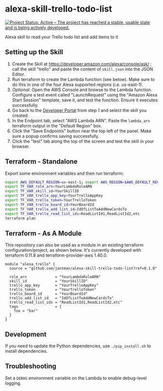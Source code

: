 # alexa-skill-trello-todo-list

[![Project Status: Active – The project has reached a stable, usable state and is being actively developed.](https://www.repostatus.org/badges/latest/active.svg)](https://www.repostatus.org/#active)

Alexa skill to read your Trello todo list and add items to it

## Setting up the Skill

1. Create the Skill at https://developer.amazon.com/alexa/console/ask/ ; call the skill "trello" and paste the content of ``skill.json`` into the JSON Editor.
2. Run terraform to create the Lambda function (see below). Make sure to do this in one of the four Alexa supported regions (i.e. us-east-1).
3. _Optional:_ Open the AWS Console and browse to the Lambda function. Configure a test event called "LaunchRequest" using the "Amazon Alexa Start Session" template, save it, and test the function. Ensure it executes successfully.
4. Go back to the [Developer Portal](https://developer.amazon.com/edw/home.html#/skills/list) from step 1 and select the skill you created.
5. In the Endpoint tab, select "AWS Lambda ARN". Paste the ``lambda_arn`` terraform output in the "Default Region" box.
6. Click the "Save Endpoints" button near the top left of the panel. Make sure a popup confirms saving successfully.
7. Click the "test" tab along the top of the screen and test the skill in your browser.

## Terraform - Standalone

Export some environment variables and then run terraform:

```bash
export AWS_DEFAULT_REGION=us-east-1; export AWS_REGION=$AWS_DEFAULT_REGION
export TF_VAR_role_arn=YourLambdaRoleARN
export TF_VAR_skill_id=YourSkillID
export TF_VAR_trello_app_key=YourTrelloAppKey
export TF_VAR_trello_token=YourTrelloToken
export TF_VAR_trello_board_id=YourBoardId
export TF_VAR_trello_add_list_id=IdOfListToAddNewCardsTo
export TF_VAR_trello_read_list_ids=ReadListId1,ReadListId2,etc
terraform plan
```

## Terraform - As A Module

This repository can also be used as a module in an existing terraform configuration/project, as shown below. It's currently developed with terraform 0.11.8 and terraform-provider-aws 1.40.0.

```hcl
module "alexa_trello" {
  source = "github.com/jantman/alexa-skill-trello-todo-list?ref=0.1.0"

  role_arn             = "YourLambdaRoleARN"
  skill_id             = "YourSkillID"
  trello_app_key       = "YourTrelloAppKey"
  trello_token         = "YourTrelloToken"
  trello_board_id      = "YourBoardId"
  trello_add_list_id   = "IdOfListToAddNewCardsTo"
  trello_read_list_ids = "ReadListId1,ReadListId2,etc"
  tags                 = {
    foo = "bar"
  }
}
```

## Development

If you need to update the Python dependencies, use ``./pip_install.sh`` to install dependencies.

## Troubleshooting

Set a ``DEBUG`` environment variable on the Lambda to enable debug-level logging.
